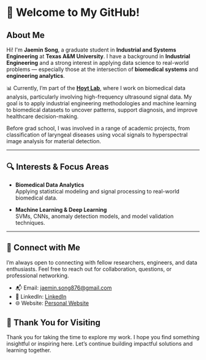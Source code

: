 # 👋 Welcome to My GitHub!

## About Me
Hi! I'm **Jaemin Song**, a graduate student in **Industrial and Systems Engineering** at **Texas A&M University**. I have a background in **Industrial Engineering** and a strong interest in applying data science to real-world problems — especially those at the intersection of **biomedical systems** and **engineering analytics**.

📊 Currently, I’m part of the [**Hoyt Lab**](https://hoytlab.engr.tamu.edu/research-2/), where I work on biomedical data analysis, particularly involving high-frequency ultrasound signal data. My goal is to apply industrial engineering methodologies and machine learning to biomedical datasets to uncover patterns, support diagnosis, and improve healthcare decision-making.

Before grad school, I was involved in a range of academic projects, from classification of laryngeal diseases using vocal signals to hyperspectral image analysis for material detection.

---

## 🔍 Interests & Focus Areas

- **Biomedical Data Analytics**  
  Applying statistical modeling and signal processing to real-world biomedical data.

- **Machine Learning & Deep Learning**  
  SVMs, CNNs, anomaly detection models, and model validation techniques.

---
## 🤝 Connect with Me
I’m always open to connecting with fellow researchers, engineers, and data enthusiasts.
Feel free to reach out for collaboration, questions, or professional networking.
- 📬 Email: [jaemin.song876@gmail.com](mailto:jaemin.song876@gmail.com)  
- 🔗 LinkedIn: [LinkedIn](https://www.linkedin.com/in/jaemin-song876/)
- 🌐 Website: [Personal Website](https://jaemin-song876.github.io/)

## 🙏 Thank You for Visiting
Thank you for taking the time to explore my work.
I hope you find something insightful or inspiring here. Let’s continue building impactful solutions and learning together.



